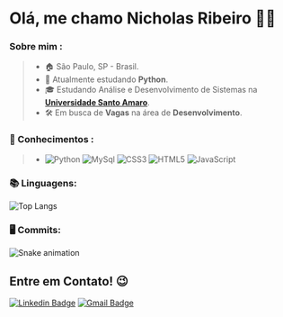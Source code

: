 # Olá, me chamo **Nicholas Ribeiro** 🧑‍💻

### Sobre mim :
> * 🏠 São Paulo, SP - Brasil.
> * 🐍 Atualmente estudando **Python**.
> * 🎓 Estudando Análise e Desenvolvimento de Sistemas na [**Universidade Santo Amaro**](https://www.unisa.br/).
> * 🛠️ Em busca de **Vagas** na área de **Desenvolvimento**.
> 
### 🧠 Conhecimentos :
> * ![Python](https://img.shields.io/badge/-Python-181717?&logo=Python&logoColor=FFFFFF) ![MySql](https://img.shields.io/badge/-MySql-181717?&logo=MySQL&logoColor=FFFFFF) ![CSS3](https://img.shields.io/badge/-CSS-181717?&logo=CSS3&logoColor=FFFFFF) ![HTML5](https://img.shields.io/badge/-HTML-181717?&logo=HTML5&logoColor=FFFFFF) ![JavaScript](https://img.shields.io/badge/-JS-181717?&logo=JavaScript&logoColor=FFFFFF)

### 📚 Linguagens: 
![Top Langs](https://github-readme-stats.vercel.app/api/top-langs/?username=NicholasDRR&layout=hide_border=true&theme=dark&show_icons=true&hide=HTML,CSS)

### 🖥️ Commits: 
![Snake animation](https://github.com/NicholasDRR/NicholasDRR/blob/output/github-contribution-grid-snake.svg)
## **Entre em Contato!** 😉

[![Linkedin Badge](https://img.shields.io/badge/-LinkedIn-blue?style=flat-square&logo=Linkedin&logoColor=white&link=https://www.linkedin.com/in/nicholas-ribeiro-py)](https://www.linkedin.com/in/nicholas-ribeiro-py)
 [![Gmail Badge](https://img.shields.io/badge/-Gmail-c14438?style=flat-square&logo=Gmail&logoColor=white&link=mailto:nicholasreis48@gmail.com)](mailto:nicholasreis48@gmail.com)



